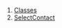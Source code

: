 

1. [Classes](file-___home_harshil_Desktop_open-source_palisadoes_talawa_lib_views_after_auth_screens_chat_select_contact/#classes)
2. [SelectContact](file-___home_harshil_Desktop_open-source_palisadoes_talawa_lib_views_after_auth_screens_chat_select_contact/SelectContact-class.html)

